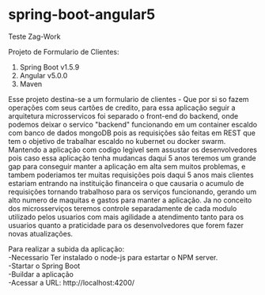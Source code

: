 # spring-boot-angular5

Teste Zag-Work

Projeto de Formulario de Clientes:

1. Spring Boot v1.5.9
2. Angular v5.0.0
3. Maven

Esse projeto destina-se a um formulario de clientes - Que por si so fazem operações com seus cartões de credito,
para essa aplicação seguir a arquitetura microsservicos foi separado o front-end do backend, onde podemos deixar o servico "backend" funcionando em um container escaldo com banco de dados mongoDB pois as requisições são feitas em REST que tem o objetivo de trabalhar escaldo no kubernet ou docker swarm. Mantendo a aplicação com codigo legivel sem assustar os desenvolvedores pois caso essa aplicação tenha mudancas daqui 5 anos teremos um grande gap para conseguir manter a aplicação em alta sem muitos problemas, e tambem poderiamos ter muitas requisições pois daqui 5 anos mais clientes estariam entrando na instituição financeira o que causaria o acumulo de requisições tornando trabalhoso para os serviços funcionando, gerando um alto numero de maquitas e gastos para manter a aplicação.
Ja no conceito dos microsserviços teremos controle separadamente de cada modulo utilizado pelos usuarios com mais agilidade a atendimento tanto para os usuarios quanto a praticidade para os desenvolvedores que forem fazer novas atualizações.

Para realizar a subida da aplicação:
<br>
-Necessario Ter instalado o node-js para estartar o NPM server.
<br>
-Startar o Spring Boot
<br>
-Buildar a aplicação
<br>
-Acessar a URL: http://localhost:4200/
